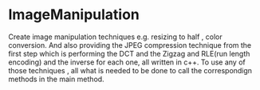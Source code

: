 # ImageManipulation
Create image manipulation techniques e.g. resizing to half , color conversion. And also providing the JPEG compression technique from the first step which is performing the DCT and the Zigzag and RLE(run length encoding) and the inverse for each one, all written in c++.
To use any of those techniques , all what is needed to be done to call the correspondign methods in the main method.
